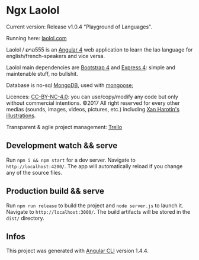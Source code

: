 # Ngx Laolol

Current version: Release v1.0.4 "Playground of Languages".

Running here: [laolol.com](http://laolol.com)


Laolol / ລາວ555 is an [Angular 4](https://angular.io/) web application to learn the lao language for english/french-speakers and vice versa.

Laolol main dependencies are [Bootstrap 4](https://v4-alpha.getbootstrap.com) and [Express 4](http://expressjs.com/): simple and maintenable stuff, no bullshit.

Database is no-sql [MongoDB](https://www.mongodb.com/), used with [mongoose](http://mongoosejs.com/);


Licences: [CC-BY-NC-4.0](https://creativecommons.org/licenses/by-nc/4.0/): you can use/copy/modify any code but only without commercial intentions. ©2017 All right reserved for every other medias (sounds, images, videos, pictures, etc.) including [Xan Harotin's illustrations](https://xanharotin.wordpress.com/).


Transparent & agile project management: [Trello](https://trello.com/b/L3XSHsjL/laolol)

## Development watch && serve

Run `npm i && npm start` for a dev server. Navigate to `http://localhost:4200/`. The app will automatically reload if you change any of the source files.

## Production build && serve

Run `npm run release` to build the project and `node server.js` to launch it. Navigate to `http://localhost:3000/`. The build artifacts will be stored in the `dist/` directory.

## Infos

This project was generated with [Angular CLI](https://github.com/angular/angular-cli) version 1.4.4.

